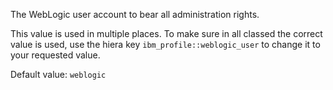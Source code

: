 The WebLogic user account to bear all administration rights.

This value is used in multiple places. To make sure in all classed the correct value is used, use the hiera key `ibm_profile::weblogic_user` to change it to your requested value.

Default value: `weblogic`